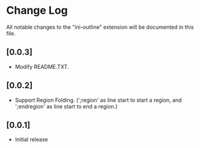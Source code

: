 # Change Log
All notable changes to the "ini-outline" extension will be documented in this file.

## [0.0.3]
- Modify README.TXT.

## [0.0.2]
- Support Region Folding. (';region' as line start to start a region, and ';endregion' as line start to end a region.)

## [0.0.1]
- Initial release
